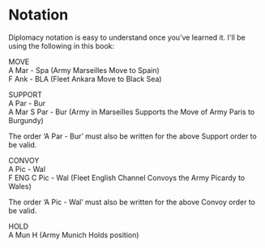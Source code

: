 # Notation

Diplomacy notation is easy to understand once you’ve learned it. I'll be using the following in this book: 

MOVE  
A Mar - Spa  (Army Marseilles Move to Spain)  
F Ank - BLA  (Fleet Ankara Move to Black Sea)  

SUPPORT  
A Par - Bur  
A Mar S Par - Bur (Army in Marseilles Supports the Move of Army Paris to Burgundy)  

The order ‘A Par - Bur’ must also be written for the above Support order to be valid. 

CONVOY  
A Pic - Wal  
F ENG C Pic - Wal  (Fleet English Channel Convoys the Army Picardy to Wales)   

The order ‘A Pic - Wal’ must also be written for the above Convoy order to be valid.  

HOLD  
A Mun H  (Army Munich Holds position)  
